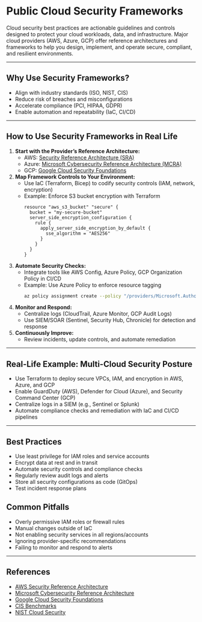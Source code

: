 # Public Cloud Security Frameworks

Cloud security best practices are actionable guidelines and controls designed to protect your cloud workloads, data, and infrastructure. Major cloud providers (AWS, Azure, GCP) offer reference architectures and frameworks to help you design, implement, and operate secure, compliant, and resilient environments.

---

## Why Use Security Frameworks?
- Align with industry standards (ISO, NIST, CIS)
- Reduce risk of breaches and misconfigurations
- Accelerate compliance (PCI, HIPAA, GDPR)
- Enable automation and repeatability (IaC, CI/CD)

---

## How to Use Security Frameworks in Real Life
1. **Start with the Provider’s Reference Architecture:**
   - AWS: [Security Reference Architecture (SRA)](https://docs.aws.amazon.com/security-reference-architecture/latest/sra-aws/welcome.html)
   - Azure: [Microsoft Cybersecurity Reference Architecture (MCRA)](https://learn.microsoft.com/en-us/security/cybersecurity-reference-architecture/mcra)
   - GCP: [Google Cloud Security Foundations](https://cloud.google.com/architecture/security-foundations)
2. **Map Framework Controls to Your Environment:**
   - Use IaC (Terraform, Bicep) to codify security controls (IAM, network, encryption)
   - Example: Enforce S3 bucket encryption with Terraform
     ```hcl
     resource "aws_s3_bucket" "secure" {
       bucket = "my-secure-bucket"
       server_side_encryption_configuration {
         rule {
           apply_server_side_encryption_by_default {
             sse_algorithm = "AES256"
           }
         }
       }
     }
     ```
3. **Automate Security Checks:**
   - Integrate tools like AWS Config, Azure Policy, GCP Organization Policy in CI/CD
   - Example: Use Azure Policy to enforce resource tagging
     ```sh
     az policy assignment create --policy "/providers/Microsoft.Authorization/policyDefinitions/require-tag-and-location" --name enforce-tags --scope /subscriptions/<sub-id>
     ```
4. **Monitor and Respond:**
   - Centralize logs (CloudTrail, Azure Monitor, GCP Audit Logs)
   - Use SIEM/SOAR (Sentinel, Security Hub, Chronicle) for detection and response
5. **Continuously Improve:**
   - Review incidents, update controls, and automate remediation

---

## Real-Life Example: Multi-Cloud Security Posture
- Use Terraform to deploy secure VPCs, IAM, and encryption in AWS, Azure, and GCP
- Enable GuardDuty (AWS), Defender for Cloud (Azure), and Security Command Center (GCP)
- Centralize logs in a SIEM (e.g., Sentinel or Splunk)
- Automate compliance checks and remediation with IaC and CI/CD pipelines

---

## Best Practices
- Use least privilege for IAM roles and service accounts
- Encrypt data at rest and in transit
- Automate security controls and compliance checks
- Regularly review audit logs and alerts
- Store all security configurations as code (GitOps)
- Test incident response plans

## Common Pitfalls
- Overly permissive IAM roles or firewall rules
- Manual changes outside of IaC
- Not enabling security services in all regions/accounts
- Ignoring provider-specific recommendations
- Failing to monitor and respond to alerts

---

## References
- [AWS Security Reference Architecture](https://docs.aws.amazon.com/security-reference-architecture/latest/sra-aws/welcome.html)
- [Microsoft Cybersecurity Reference Architecture](https://learn.microsoft.com/en-us/security/cybersecurity-reference-architecture/mcra)
- [Google Cloud Security Foundations](https://cloud.google.com/architecture/security-foundations)
- [CIS Benchmarks](https://www.cisecurity.org/cis-benchmarks/)
- [NIST Cloud Security](https://csrc.nist.gov/publications/detail/sp/800-144/final)

